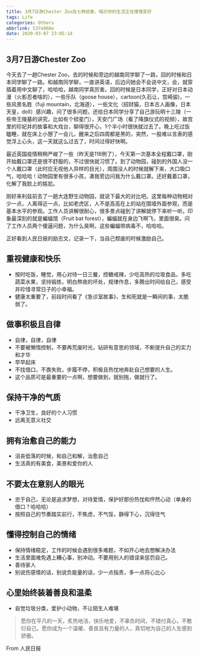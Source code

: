 ```yaml
---
title: 3月7日游Chester Zoo及七种迹象，暗示你的生活正在慢慢变好
tags: Life
categories: Others
abbrlink: 537a960e
date: 2020-03-07 23:05:14
---
```

## 3月7日游Chester Zoo
今天去了一趟Chester Zoo，去的时候和旁边的越南同学聊了一路，回的时候和日本同学聊了一路。和越南同学聊，一直讲英语，后边问她会不会说中文，会，就穿插着用中文聊了，哈哈哈，越南同学真厉害。回的时候是日本同学，正好对日本动漫（火影忍者啥的），一些乐队（goose house），cartoon(久石让，宫崎骏)，一些风景名胜（fuji mountain，北海道），一些文化（招财猫，日本古人画像，日本天皇，doll）感兴趣，问了很多问题，还给日本同学分享了自己游玩明十三陵（一些帝王陵墓的讲究，比如有个棂星门），天安门广场（看了降旗仪式的视频），故宫里的珍妃井的故事和大戏台，聊得很开心，1个半小时很快就过去了。晚上吃过饭瞌睡，就在床上小憩了一会儿，醒来之后四周都是黑的，突然，一股难以言表的感觉浮上心头，这一天就这么过去了，时间过得好快啊。

最近英国疫情稍稍严峻了一些（昨天是116例了），今天第一次基本全程戴口罩，刚开始戴口罩还是很不舒服的，不过很快就习惯了。到了动物园，碰到的外国人没一个人戴口罩（此时应无视他人异样的目光），周围没人的时候就解下来，大口吸口气，哈哈哈！动物园里有很多小孩，凑我旁边问我为什么戴口罩。还好戴着口罩，化解了我脸上的尴尬。

刚好来利兹前去了一趟大连野生动物园，就说下最大的对比吧。这里每种动物相对少一点，人离得近一点，比如老虎区，人不是高高在上的站在围墙外面参观，而是基本水平的参观。工作人员讲解很耐心，很多景点碰到了讲解就停下来听一听。印象最深刻的就是蝙蝠馆（Fruit bat forest），蝙蝠就在身边飞啊飞，里面很臭。问了工作人员两个傻逼问题，为什么臭啊，这些蝙蝠带病毒不，哈哈哈。

正好看到人民日报的励志文，记录一下，当自己颓废的时候激励自己。

## 重视健康和快乐
- 按时吃饭，睡觉，用心对待一日三餐，控糖戒辣，少吃高热的垃圾食品，多吃蔬菜水果，坚持锻炼，明白熬夜的坏处，规律作息，多腾出时间给自己，感受并珍惜寻常日子的小幸福。
- 健康太重要了，前段时间看了《急诊室故事》，生和死就是一瞬间的事，太脆弱了。

## 做事积极且自律
- 自律，自律，自律
- 不要被懒惰控制，不要再荒废时光，钻研有意思的领域，不断提升自己的实力和才华
- 早早起床
- 不找借口，不畏失败，步履不停，积极且热忱地奔赴自己想要的人生。
- 这个品质可是最重要的一点啊，想要做到，就别拖，做就行了。

## 保持干净的气质
- 干净卫生，良好的个人习惯
- 远离无意义社交

## 拥有治愈自己的能力
- 沮丧低落的时候，和自己和解，治愈自己
- 生活真的有美食，美景和爱你的人

## 不要太在意别人的眼光
- 忠于自己，无论是追求梦想，对待爱情，保护好那份热忱和怦然心动（单身的借口？哈哈哈）
- 按照自己的节奏踏实前行，不焦虑，不气馁，静得下心，沉得住气

## 懂得控制自己的情绪
- 保持情绪稳定，工作的时候会遇到很多难题，不如开心地去想解决办法
- 生活里面难免遇上糟心事，别冲动。不要用别人的错误来惩罚自己。
- 善待家人
- 别说伤感情的话，别说负能量的话，少一点指责，多一点将心比心

## 心里始终装着善良和温柔
- 自觉垃圾分类，爱护小动物，不让陌生人难堪

> 愿你在平凡的一天，炙热地活，快乐地爱，不辜负时间，不错付真心，不敷衍自己。愿你成为一个温暖、善良且有力量的人，真切地为自己的人生感到骄傲。

From 人民日报
